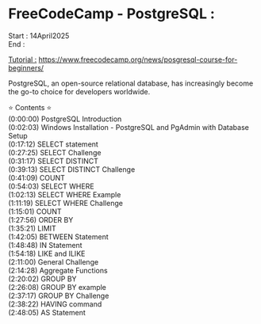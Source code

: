 # FreeCodeCamp - PostgreSQL :

Start : 14April2025 </br>
End : </br>

[Tutorial :](https://www.youtube.com/watch?v=SpfIwlAYaKk) https://www.freecodecamp.org/news/posgresql-course-for-beginners/

PostgreSQL, an open-source relational database, has increasingly become the go-to choice for developers worldwide.</br>

⭐️ Contents ⭐️ </br>
(0:00:00) PostgreSQL Introduction</br>
(0:02:03) Windows Installation - PostgreSQL and PgAdmin with Database Setup</br>
(0:17:12) SELECT statement</br>
(0:27:25) SELECT Challenge</br>
(0:31:17) SELECT DISTINCT</br>
(0:39:13) SELECT DISTINCT Challenge</br>
(0:41:09) COUNT</br>
(0:54:03) SELECT WHERE</br>
(1:02:13) SELECT WHERE Example</br>
(1:11:19) SELECT WHERE Challenge</br>
(1:15:01) COUNT</br>
(1:27:56) ORDER BY</br>
(1:35:21) LIMIT</br>
(1:42:05) BETWEEN Statement</br>
(1:48:48) IN Statement</br>
(1:54:18) LIKE and ILIKE</br>
(2:11:00) General Challenge</br>
(2:14:28) Aggregate Functions</br>
(2:20:02) GROUP BY</br>
(2:26:08) GROUP BY example</br>
(2:37:17) GROUP BY Challenge</br>
(2:38:22) HAVING command</br>
(2:48:05) AS Statement</br>
